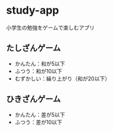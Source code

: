 # study-app
小学生の勉強をゲームで楽しむアプリ

## たしざんゲーム
- かんたん：和が5以下
- ふつう：和が10以下
- むずかしい：繰り上がり（和が20以下）

## ひきざんゲーム
- かんたん：差が5以下
- ふつう：差が10以下